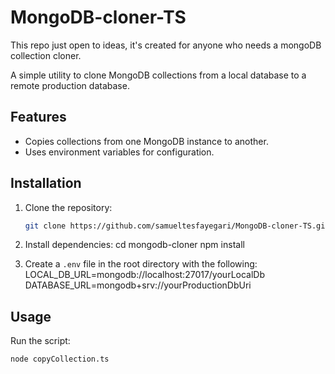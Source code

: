 # MongoDB-cloner-TS
This repo just open to ideas, it's created for anyone who needs a mongoDB collection cloner.

A simple utility to clone MongoDB collections from a local database to a remote production database.

## Features
- Copies collections from one MongoDB instance to another.
- Uses environment variables for configuration.

## Installation
1. Clone the repository:
   ```bash
   git clone https://github.com/samueltesfayegari/MongoDB-cloner-TS.git
   ```
   
2. Install dependencies:
cd mongodb-cloner npm install

3. Create a `.env` file in the root directory with the following:
LOCAL_DB_URL=mongodb://localhost:27017/yourLocalDb
DATABASE_URL=mongodb+srv://yourProductionDbUri

## Usage
Run the script:
   ```
node copyCollection.ts
   ```

